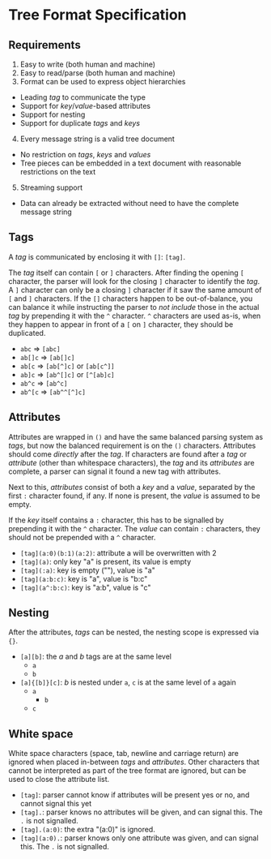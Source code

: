 Tree Format Specification
=========================

## Requirements

1. Easy to write (both human and machine)
2. Easy to read/parse (both human and machine)
3. Format can be used to express object hierarchies
  * Leading _tag_ to communicate the type
  * Support for _key_/_value_-based attributes
  * Support for nesting
  * Support for duplicate _tags_ and _keys_
4. Every message string is a valid tree document
  * No restriction on _tags_, _keys_ and _values_
  * Tree pieces can be embedded in a text document with reasonable restrictions on the text
5. Streaming support
  * Data can already be extracted without need to have the complete message string

## Tags

A _tag_ is communicated by enclosing it with `[]`: `[tag]`.

The _tag_ itself can contain `[` or `]` characters. After finding the opening `[` character, the parser will look for the closing `]` character to identify the _tag_. A `]` character can only be a closing `]` character if it saw the same amount of `[` and `]` characters. If the `[]` characters happen to be out-of-balance, you can balance it while instructing the parser to _not include_ those in the actual _tag_ by prepending it with the `^` character. `^` characters are used as-is, when they happen to appear in front of a `[` on `]` character, they should be duplicated.

* `abc` => `[abc]`
* `ab[]c` => `[ab[]c]`
* `ab[c` => `[ab[^]c]` or `[ab[c^]]`
* `ab]c` => `[ab^[]c]` or `[^[ab]c]`
* `ab^c` => `[ab^c]`
* `ab^[c` => `[ab^^[^]c]`

## Attributes

Attributes are wrapped in `()` and have the same balanced parsing system as _tags_, but now the balanced requirement is on the `()` characters. Attributes should come _directly_ after the _tag_. If characters are found after a _tag_ or _attribute_ (other than whitespace characters), the _tag_ and its _attributes_ are complete, a parser can signal it found a new tag with attributes.

Next to this, _attributes_ consist of both a _key_ and a _value_, separated by the first `:` character found, if any. If none is present, the _value_ is assumed to be empty.

If the _key_ itself contains a `:` character, this has to be signalled by prepending it with the `^` character. The _value_ can contain `:` characters, they should not be prepended with a `^` character.

* `[tag](a:0)(b:1)(a:2)`: attribute a will be overwritten with 2
* `[tag](a)`: only key "a" is present, its value is empty
* `[tag](:a)`: key is empty (""), value is "a"
* `[tag](a:b:c)`: key is "a", value is "b:c"
* `[tag](a^:b:c)`: key is "a:b", value is "c"

## Nesting

After the attributes, _tags_ can be nested, the nesting scope is expressed via `{}`.

* `[a][b]`: the _a_ and _b_ tags are at the same level
  * `a`
  * `b`
* `[a]{[b]}[c]`: _b_ is nested under `a`, `c` is at the same level of `a` again
  * `a`
    * `b`
  * `c`

## White space

White space characters (space, tab, newline and carriage return) are ignored when placed in-between _tags_ and _attributes_. Other characters that cannot be interpreted as part of the tree format are ignored, but can be used to close the attribute list.

* `[tag]`: parser cannot know if attributes will be present yes or no, and cannot signal this yet
* `[tag].`: parser knows no attributes will be given, and can signal this. The `.` is not signalled.
* `[tag].(a:0)`: the extra "(a:0)" is ignored.
* `[tag](a:0).`: parser knows only one attribute was given, and can signal this. The `.` is not signalled.
